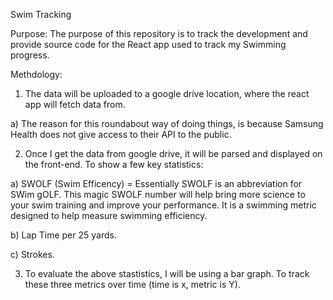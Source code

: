 Swim Tracking


Purpose:
The purpose of this repository is to track the development and provide source code for the React app used to track my Swimming progress.


Methdology:
1) The data will be uploaded to a google drive location, where the react app will fetch data from.

  a) The reason for this roundabout way of doing things, is because Samsung Health does not give access to their API to the public.
  
2) Once I get the data from google drive, it will be parsed and displayed on the front-end. To show a few key statistics:

  a) SWOLF (Swim Efficency) = Essentially SWOLF is an abbreviation for SWim gOLF.  This magic SWOLF number will help bring more science to your swim    training and improve your performance.  It is a swimming metric designed to help measure swimming efficiency.
  
  b) Lap Time per 25 yards.
  
  c) Strokes.

3) To evaluate the above stastistics, I will be using a bar graph. To track these three metrics over time (time is x, metric is Y).



